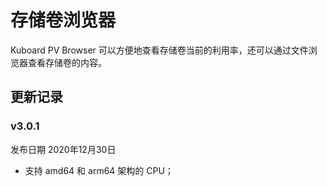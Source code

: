 # 存储卷浏览器

Kuboard PV Browser 可以方便地查看存储卷当前的利用率，还可以通过文件浏览器查看存储卷的内容。

## 更新记录

### v3.0.1

发布日期 2020年12月30日

* 支持 amd64 和 arm64 架构的 CPU；
